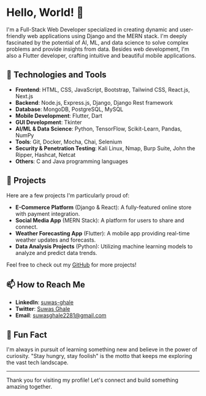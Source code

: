 # Hello, World! 👋

I'm a Full-Stack Web Developer specialized in creating dynamic and user-friendly web applications using Django and the MERN stack. I'm deeply fascinated by the potential of AI, ML, and data science to solve complex problems and provide insights from data. Besides web development, I'm also a Flutter developer, crafting intuitive and beautiful mobile applications.

## 🚀 Technologies and Tools

- **Frontend**: HTML, CSS, JavaScript, Bootstrap, Tailwind CSS, React.js, Next.js
- **Backend**: Node.js, Express.js, Django, Django Rest framework
- **Database**: MongoDB, PostgreSQL, MySQL
- **Mobile Development**: Flutter, Dart
- **GUI Development**: Tkinter
- **AI/ML & Data Science**: Python, TensorFlow, Scikit-Learn, Pandas, NumPy
- **Tools**: Git, Docker, Mocha, Chai, Selenium
- **Security & Penetration Testing**: Kali Linux, Nmap, Burp Suite, John the Ripper, Hashcat, Netcat
- **Others**: C and Java programming languages

## 🌟 Projects

Here are a few projects I'm particularly proud of:

- **E-Commerce Platform** (Django & React): A fully-featured online store with payment integration.
- **Social Media App** (MERN Stack): A platform for users to share and connect.
- **Weather Forecasting App** (Flutter): A mobile app providing real-time weather updates and forecasts.
- **Data Analysis Projects** (Python): Utilizing machine learning models to analyze and predict data trends.

Feel free to check out my [GitHub](https://github.com/SuwasG) for more projects!

## 📫 How to Reach Me

- **LinkedIn**: [suwas-ghale](https://www.linkedin.com/in/suwas-ghale/)
- **Twitter**: [Suwas Ghale](https://x.com/Suwas60535281?t=92GlvCPnU8r9B8Xo9KJypQ&s=09)
- **Email**: [suwasghale2281@gmail.com](mailto:suwasghale2281@gmail.com)

## 🎉 Fun Fact

I'm always in pursuit of learning something new and believe in the power of curiosity. "Stay hungry, stay foolish" is the motto that keeps me exploring the vast tech landscape.

---

Thank you for visiting my profile! Let's connect and build something amazing together.
